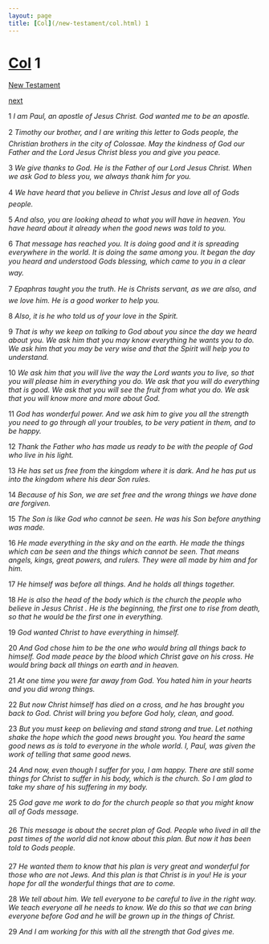 ```yaml
---
layout: page
title: [Col](/new-testament/col.html) 1
---
```


# [Col](/new-testament/col.html) 1

[New Testament](/new-testament.html)


[next](/new-testament/col/col-2.html)

1 _I am Paul, an apostle of Jesus Christ. God wanted me to be an apostle._

2 _Timothy our brother, and I are writing this letter to Gods people, the Christian brothers in the city of Colossae. May the kindness of God our Father and the Lord Jesus Christ bless you and give you peace._

3 _We give thanks to God. He is the Father of our Lord Jesus Christ. When we ask God to bless you, we always thank him for you._

4 _We have heard that you believe in Christ Jesus and love all of Gods people._

5 _And also, you are looking ahead to what you will have in heaven. You have heard about it already when the good news was told to you._

6 _That message has reached you. It is doing good and it is spreading everywhere in the world. It is doing the same among you. It began the day you heard and understood Gods blessing, which came to you in a clear way._

7 _Epaphras taught you the truth. He is Christs servant, as we are also, and we love him. He is a good worker to help you._

8 _Also, it is he who told us of your love in the Spirit._

9 _That is why we keep on talking to God about you since the day we heard about you. We ask him that you may know everything he wants you to do. We ask him that you may be very wise and that the Spirit will help you to understand._

10 _We ask him that you will live the way the Lord wants you to live, so that you will please him in everything you do. We ask that you will do everything that is good. We ask that you will see the fruit from what you do. We ask that you will know more and more about God._

11 _God has wonderful power. And we ask him to give you all the strength you need to go through all your troubles, to be very patient in them, and to be happy._

12 _Thank the Father who has made us ready to be with the people of God who live in his light._

13 _He has set us free from the kingdom where it is dark. And he has put us into the kingdom where his dear Son rules._

14 _Because of his Son, we are set free and the wrong things we have done are forgiven._

15 _The Son is like God who cannot be seen. He was his Son before anything was made._

16 _He made everything in the sky and on the earth. He made the things which can be seen and the things which cannot be seen. That means angels, kings, great powers, and rulers.  They were all made by him and for him._

17 _He himself was before all things. And he holds all things together._

18 _He is also the head of the body which is the church the people who believe in Jesus Christ . He is the beginning, the first one to rise from death, so that he would be the first one in everything._

19 _God wanted Christ to have everything in himself._

20 _And God chose him to be the one who would bring all things back to himself. God made peace by the blood which Christ gave on his cross. He would bring back all things on earth and in heaven._

21 _At one time you were far away from God. You hated him in your hearts and you did wrong things._

22 _But now Christ himself has died on a cross, and he has brought you back to God. Christ will bring you before God holy, clean, and good._

23 _But you must keep on believing and stand strong and true. Let nothing shake the hope which the good news brought you. You heard the same good news as is told to everyone in the whole world. I, Paul, was given the work of telling that same good news._

24 _And now, even though I suffer for you, I am happy. There are still some things for Christ to suffer in his body, which is the church. So I am glad to take my share of his suffering in my body._

25 _God gave me work to do for the church people so that you might know all of Gods message._

26 _This message is about the secret plan of God. People who lived in all the past times of the world did not know about this plan. But now it has been told to Gods people._

27 _He wanted them to know that his plan is very great and wonderful for those who are not Jews. And this plan is that Christ is in you! He is your hope for all the wonderful things that are to come._

28 _We tell about him. We tell everyone to be careful to live in the right way. We teach everyone all he needs to know. We do this so that we can bring everyone before God and he will be grown up in the things of Christ._

29 _And I am working for this with all the strength that God gives me._

